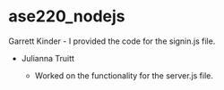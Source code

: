 # ase220_nodejs

Garrett Kinder
    - I provided the code for the signin.js file.

- Julianna Truitt

    - Worked on the functionality for the server.js file.